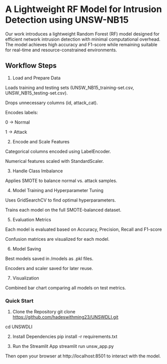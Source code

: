
# A Lightweight RF Model for Intrusion Detection using UNSW-NB15

Our work introduces a lightweight Random Forest (RF) model designed for efficient network intrusion detection with minimal computational overhead. The model achieves high accuracy and F1-score while remaining suitable for real-time and resource-constrained environments.

## Workflow Steps

1. Load and Prepare Data

Loads training and testing sets (UNSW_NB15_training-set.csv, UNSW_NB15_testing-set.csv).

Drops unnecessary columns (id, attack_cat).

Encodes labels:

0 → Normal

1 → Attack

2. Encode and Scale Features

Categorical columns encoded using LabelEncoder.

Numerical features scaled with StandardScaler.

3. Handle Class Imbalance

Applies SMOTE to balance normal vs. attack samples.

4. Model Training and Hyperparameter Tuning

Uses GridSearchCV to find optimal hyperparameters.

Trains each model on the full SMOTE-balanced dataset.

5. Evaluation Metrics

Each model is evaluated based on Accuracy, Precision, Recall and F1-score

Confusion matrices are visualized for each model.

6. Model Saving

Best models saved in /models as .pkl files.

Encoders and scaler saved for later reuse.

7. Visualization

Combined bar chart comparing all models on test metrics.


### Quick Start
1. Clone the Repository
git clone https://github.com/hadeswithming23/UNSWDLI.git

cd UNSWDLI

2. Install Dependencies
pip install -r requirements.txt

3. Run the Streamlit App
streamlit run unsw_app.py

Then open your browser at http://localhost:8501 to interact with the model.
